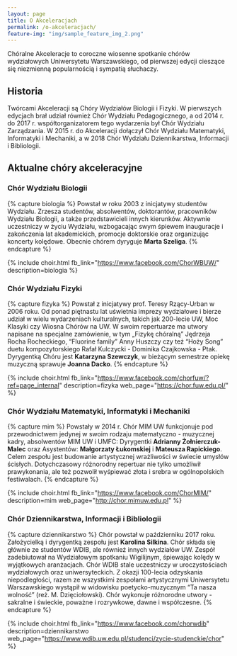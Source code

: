 ```yaml
---
layout: page
title: O Akceleracjach
permalink: /o-akceleracjach/
feature-img: "img/sample_feature_img_2.png"
---
```


Chóralne Akceleracje to coroczne wiosenne spotkanie chórów wydziałowych Uniwersytetu Warszawskiego, od pierwszej edycji cieszące się niezmienną popularnością i sympatią słuchaczy.

## Historia
Twórcami Akceleracji są Chóry Wydziałów Biologii i Fizyki. W pierwszych edycjach brał udział również Chór Wydziału Pedagogicznego, a od 2014 r. do 2017 r. współtorganizatorem tego wydarzenia był Chór Wydziału Zarządzania. W 2015 r. do Akceleracji dołączył Chór Wydziału Matematyki, Informatyki i Mechaniki, a w 2018 Chór Wydziału Dziennikarstwa, Informacji i Bibliologii.

## Aktualne chóry akceleracyjne

### Chór Wydziału Biologii

{% capture biologia %}
Powstał w roku 2003 z inicjatywy studentów Wydziału. Zrzesza studentów,
absolwentów, doktorantów, pracowników Wydziału Biologii, a także
przedstawicieli innych kierunków. Aktywnie uczestniczy w życiu Wydziału,
wzbogacając swym śpiewem inauguracje i zakończenia lat akademickich, promocje
doktorskie oraz organizując koncerty kolędowe. Obecnie chórem dyryguje __Marta Szeliga__.
{% endcapture %}

{% include choir.html
    fb_link="https://www.facebook.com/ChorWBUW/"
    description=biologia
%}

### Chór Wydziału Fizyki

{% capture fizyka %}
Powstał z inicjatywy prof. Teresy Rzący-Urban w 2006 roku. Od ponad piętnastu lat uświetnia imprezy wydziałowe i bierze udział w wielu wydarzeniach kulturalnych, takich jak 200-lecie UW, Moc Klasyki czy Wiosna Chórów na UW. W swoim repertuarze ma utwory napisane na specjalne zamówienie, w tym „Fizykę chóralną” Jędrzeja Rocha Rocheckiego, “Fluorine family” Anny Huszczy czy też “Hoży Song” duetu kompozytorskiego Rafał Kulczycki - Dominika Czajkowska - Ptak. Dyrygentką Chóru jest __Katarzyna Szewczyk__, w bieżącym semestrze opiekę muzyczną sprawuje __Joanna Dacko__.
{% endcapture %}

{% include choir.html
    fb_link="https://www.facebook.com/chorfuw/?ref=page_internal"
    description=fizyka
    web_page="https://chor.fuw.edu.pl/"
%}

### Chór Wydziału Matematyki, Informatyki i Mechaniki

{% capture mim %}
Powstały w 2014 r. Chór MIM UW funkcjonuje pod przewodnictwem jedynej w swoim rodzaju matematyczno - muzycznej kadry, absolwentów MIM UW i UMFC: Dyrygentki __Adrianny Żołnierczuk-Malec__ oraz Asystentów: __Małgorzaty Łukomskiej__ i __Mateusza Rapickiego__. Celem zespołu jest budowanie artystycznej wrażliwości w świecie umysłów ścisłych. Dotychczasowy różnorodny repertuar nie tylko umożliwił prawykonania, ale też pozwolił wyśpiewać złota i srebra w ogólnopolskich festiwalach.
{% endcapture %}

{% include choir.html
    fb_link="https://www.facebook.com/ChorMIM/"
    description=mim
    web_page="http://chor.mimuw.edu.pl"
%}

### Chór Dziennikarstwa, Informacji i Bibliologii

{% capture dziennikarstwo %}
Chór powstał w październiku 2017 roku. Założycielką i dyrygentką zespołu jest __Karolina Silkina__. Chór składa się głównie ze studentów WDIB, ale również innych wydziałów UW. Zespół zadebiutował na Wydziałowym spotkaniu Wigilijnym, śpiewając kolędy w wyjątkowych aranżacjach. Chór WDIB stale uczestniczy w uroczystościach wydziałowych oraz uniwersyteckich. Z okazji 100-lecia odzyskania niepodległości, razem ze wszystkimi zespołami artystycznymi Uniwersytetu Warszawskiego wystąpił w widowisku poetycko-muzycznym “Ta nasza wolność”  (reż. M. Dzięciołowski). Chór wykonuje różnorodne utwory - sakralne i świeckie, poważne i rozrywkowe, dawne i współczesne.
{% endcapture %}

{% include choir.html
    fb_link="https://www.facebook.com/chorwdib"
    description=dziennikarstwo
    web_page="https://www.wdib.uw.edu.pl/studenci/zycie-studenckie/chor"
%}